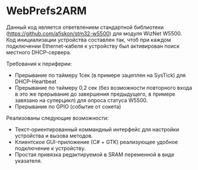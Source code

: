 # WebPrefs2ARM
Данный код является ответвлением стандартной библиотеки (https://github.com/afiskon/stm32-w5500) для модуля WizNet W5500. Код инициализации устройства составлен так, чтоб при каждом подключении Ethernet-кабеля к устройству был активирован поиск местного DHCP-сервера.

Требования к периферии:
- Прерывание по таймеру 1сек (в примере зацеплен на SysTick) для DHCP-Heartbeat
- Прерывание по таймеру 0,2 сек (без возможности повторного входа в это же прерывание до завершения предыдущего, в примере завязано на суперцикл) для опроса статуса W5500.
- Прерывание по GPIO (событие от сокета) 
 
Реализованы следующие возможности:
- Текст-ориентированный коммандный интерфейс для настройки устройства и вызова методов.
- Клиентское GUI-приложение (С# + GTK) реализующее удобное подключение к устройству.
- Простая привязка редактируемой в SRAM переменной в виде указателя.

